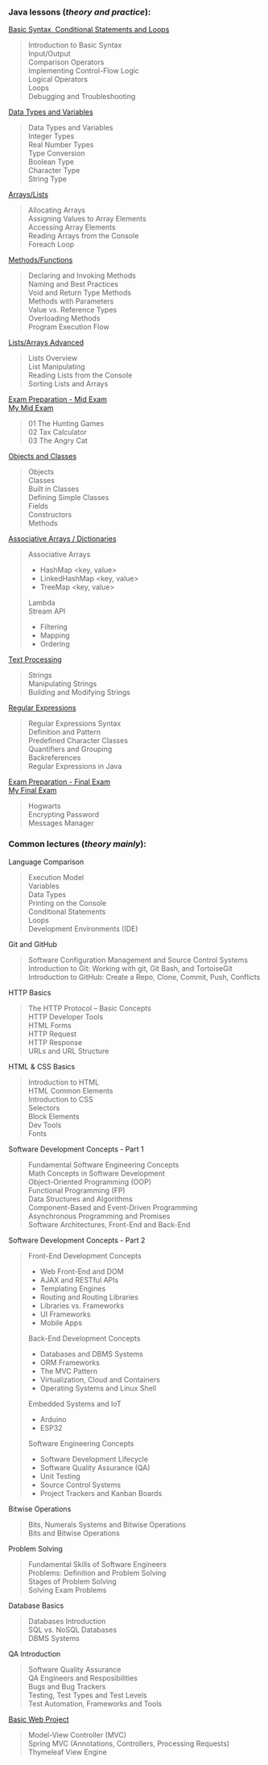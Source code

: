 ### Java lessons (_theory and practice_):
[Basic Syntax, Conditional Statements and Loops](https://github.com/thrako/java_fundamentals/tree/main/lesson01_basic_syntax)  
> Introduction to Basic Syntax  
Input/Output  
Comparison Operators  
Implementing Control-Flow Logic  
Logical Operators  
Loops  
Debugging and Troubleshooting  
> 
[Data Types and Variables](https://github.com/thrako/java_fundamentals/tree/main/lesson02_data_types_and_variables)  
> Data Types and Variables  
Integer Types  
Real Number Types  
Type Conversion  
Boolean Type  
Character Type  
String Type  
> 
[Arrays/Lists](https://github.com/thrako/java_fundamentals/tree/main/lesson03_arrays)  
> Allocating Arrays  
Assigning Values to Array Elements  
Accessing Array Elements  
Reading Arrays from the Console  
Foreach Loop  
> 
[Methods/Functions](https://github.com/thrako/java_fundamentals/tree/main/lesson04_methods)  
> Declaring and Invoking Methods  
Naming and Best Practices  
Void and Return Type Methods  
Methods with Parameters  
Value vs. Reference Types  
Overloading Methods  
Program Execution Flow  
> 
[Lists/Arrays Advanced](https://github.com/thrako/java_fundamentals/tree/main/lesson05_lists)  
> Lists Overview  
List Manipulating  
Reading Lists from the Console  
Sorting Lists and Arrays  
>
[Exam Preparation - Mid Exam](https://github.com/thrako/java_fundamentals/tree/main/practice_past_exams/mid)  
[My Mid Exam](https://github.com/thrako/java_fundamentals/tree/main/my_exams/mid20220625)  
> 01 The Hunting Games  
02 Tax Calculator  
03 The Angry Cat  
> 
[Objects and Classes](https://github.com/thrako/java_fundamentals/tree/main/lesson06_objects)  
>Objects  
Classes  
Built in Classes  
Defining Simple Classes  
Fields  
Constructors  
Methods  
> 
[Associative Arrays / Dictionaries](https://github.com/thrako/java_fundamentals/tree/main/lesson07_associative_lambda_stream_API)  
> Associative Arrays  
> - HashMap <key, value>  
> - LinkedHashMap <key, value>  
> - TreeMap <key, value>  
> 
> Lambda  
> Stream API  
> - Filtering  
> - Mapping  
> - Ordering  
> 
[Text Processing](https://github.com/thrako/java_fundamentals/tree/main/lesson08_text_processing)
> Strings  
Manipulating Strings  
Building and Modifying Strings  
> 
[Regular Expressions](https://github.com/thrako/java_fundamentals/tree/main/lesson09_regex)
> Regular Expressions Syntax  
Definition and Pattern  
Predefined Character Classes  
Quantifiers and Grouping  
Backreferences  
Regular Expressions in Java  
> 

[Exam Preparation - Final Exam](https://github.com/thrako/java_fundamentals/tree/main/practice_past_exams/fin)  
[My Final Exam](https://github.com/thrako/java_fundamentals/tree/main/my_exams/fin20220807)  
> Hogwarts  
Encrypting Password  
Messages Manager
> 

### Common lectures (_theory mainly_):
Language Comparison  
> Execution Model  
Variables  
Data Types  
Printing on the Console  
Conditional Statements  
Loops  
Development Environments (IDE)
> 
Git and GitHub  
> Software Configuration Management and Source Control Systems  
Introduction to Git: Working with git, Git Bash, and TortoiseGit  
Introduction to GitHub: Create a Repo, Clone, Commit, Push, Conflicts  
> 
HTTP Basics  
> The HTTP Protocol – Basic Concepts  
HTTP Developer Tools  
HTML Forms  
HTTP Request  
HTTP Response  
URLs and URL Structure  
> 
HTML & CSS Basics  
 > Introduction to HTML  
HTML Common Elements  
Introduction to CSS  
Selectors  
Block Elements  
Dev Tools  
Fonts  
> 
Software Development Concepts - Part 1  
 > Fundamental Software Engineering Concepts  
Math Concepts in Software Development  
Object-Oriented Programming (OOP)  
Functional Programming (FP)  
Data Structures and Algorithms  
Component-Based and Event-Driven Programming  
Asynchronous Programming and Promises  
Software Architectures, Front-End and Back-End  
>
Software Development Concepts - Part 2
> Front-End Development Concepts  
>  - Web Front-End and DOM  
>  - AJAX and RESTful APIs  
>  - Templating Engines  
>  - Routing and Routing Libraries  
>  - Libraries vs. Frameworks  
>  - UI Frameworks  
>  - Mobile Apps  
> 
> Back-End Development Concepts  
>  - Databases and DBMS Systems  
>  - ORM Frameworks  
>  - The MVC Pattern  
>  - Virtualization, Cloud and Containers  
>  - Operating Systems and Linux Shell  
> 
> Embedded Systems and IoT 
>  - Arduino  
>  - ESP32  
> 
> Software Engineering Concepts  
>  - Software Development Lifecycle  
>  - Software Quality Assurance (QA)  
>  - Unit Testing  
>  - Source Control Systems  
>  - Project Trackers and Kanban Boards  
>
Bitwise Operations  
> Bits, Numerals Systems and Bitwise Operations  
Bits and Bitwise Operations  
>
Problem Solving  
> Fundamental Skills of Software Engineers  
Problems: Definition and Problem Solving  
Stages of Problem Solving  
Solving Exam Problems  
> 
Database Basics  
> Databases Introduction  
SQL vs. NoSQL Databases  
DBMS Systems  
> 
QA Introduction  
> Software Quality Assurance  
QA Engineers and Resposibilities  
Bugs and Bug Trackers  
Testing, Test Types and Test Levels  
Test Automation, Frameworks and Tools  
> 
[Basic Web Project](https://github.com/thrako/phonebook)  
> Model-View Controller (MVC)  
Spring MVC (Annotations, Controllers, Processing Requests)  
Thymeleaf View Engine  